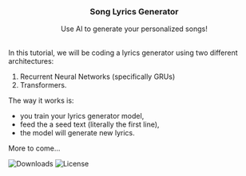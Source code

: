 
<br/>
<p align="center">
  <h3 align="center">Song Lyrics Generator</h3>

  <p align="center">
    Use AI to generate your personalized songs!
    <br/>
    <br/>
  </p>
</p>

In this tutorial, we will be coding a lyrics generator using two different architectures: 

1. Recurrent Neural Networks (specifically GRUs)
2. Transformers.

The way it works is:

* you train your lyrics generator model, 
* feed the a seed text (literally the first line), 
* the model will generate new lyrics.

More to come...

![Downloads](https://img.shields.io/github/downloads/abadeel/lyrics_generator/total) ![License](https://img.shields.io/github/license/abadeel/lyrics_generator) 
